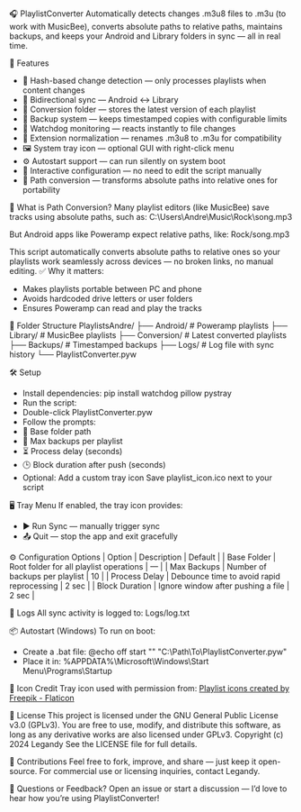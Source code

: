 🎧 PlaylistConverter
Automatically detects changes .m3u8 files to .m3u (to work with MusicBee), converts absolute paths to relative paths, maintains backups, and keeps your Android and Library folders in sync — all in real time.

🚀 Features
- 🧠 Hash-based change detection — only processes playlists when content changes
- 🔁 Bidirectional sync — Android ↔ Library
- 📂 Conversion folder — stores the latest version of each playlist
- 💾 Backup system — keeps timestamped copies with configurable limits
- 🐶 Watchdog monitoring — reacts instantly to file changes
- 🧹 Extension normalization — renames .m3u8 to .m3u for compatibility
- 🖼️ System tray icon — optional GUI with right-click menu
- ⚙️ Autostart support — can run silently on system boot
- 🧩 Interactive configuration — no need to edit the script manually
- 🔄 Path conversion — transforms absolute paths into relative ones for portability

📁 What is Path Conversion?
Many playlist editors (like MusicBee) save tracks using absolute paths, such as:
C:\Users\Andre\Music\Rock\song.mp3


But Android apps like Poweramp expect relative paths, like:
Rock/song.mp3


This script automatically converts absolute paths to relative ones so your playlists work seamlessly across devices — no broken links, no manual editing.
✅ Why it matters:
- Makes playlists portable between PC and phone
- Avoids hardcoded drive letters or user folders
- Ensures Poweramp can read and play the tracks

📁 Folder Structure
PlaylistsAndre/
├── Android/        # Poweramp playlists
├── Library/        # MusicBee playlists
├── Conversion/     # Latest converted playlists
├── Backups/        # Timestamped backups
├── Logs/           # Log file with sync history
└── PlaylistConverter.pyw



🛠 Setup
- Install dependencies:
pip install watchdog pillow pystray
- Run the script:
- Double-click PlaylistConverter.pyw
- Follow the prompts:
- 📂 Base folder path
- 🔢 Max backups per playlist
- ⏳ Process delay (seconds)
- 🕒 Block duration after push (seconds)
- Optional: Add a custom tray icon
Save playlist_icon.ico next to your script

🖥️ Tray Menu
If enabled, the tray icon provides:
- ▶️ Run Sync — manually trigger sync
- 📤 Quit — stop the app and exit gracefully

⚙️ Configuration Options
| Option | Description | Default | 
| Base Folder | Root folder for all playlist operations | — | 
| Max Backups | Number of backups per playlist | 10 | 
| Process Delay | Debounce time to avoid rapid reprocessing | 2 sec | 
| Block Duration | Ignore window after pushing a file | 2 sec | 



📓 Logs
All sync activity is logged to:
Logs/log.txt



📦 Autostart (Windows)
To run on boot:
- Create a .bat file:
@echo off
start "" "C:\Path\To\PlaylistConverter.pyw"
- Place it in:
%APPDATA%\Microsoft\Windows\Start Menu\Programs\Startup



🎨 Icon Credit
Tray icon used with permission from:
<a href="https://www.flaticon.com/free-icons/playlist" title="playlist icons">Playlist icons created by Freepik - Flaticon</a>

📄 License
This project is licensed under the GNU General Public License v3.0 (GPLv3).
You are free to use, modify, and distribute this software, as long as any derivative works are also licensed under GPLv3.
Copyright (c) 2024 Legandy
See the LICENSE file for full details.


🤝 Contributions
Feel free to fork, improve, and share — just keep it open-source.
For commercial use or licensing inquiries, contact Legandy.

💬 Questions or Feedback?
Open an issue or start a discussion — I’d love to hear how you’re using PlaylistConverter!